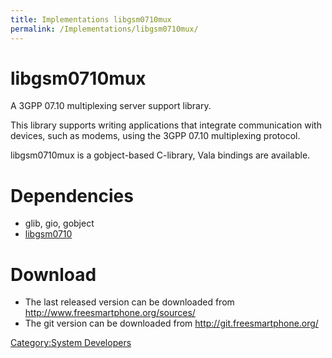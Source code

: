 ```yaml
---
title: Implementations libgsm0710mux
permalink: /Implementations/libgsm0710mux/
---
```


libgsm0710mux
=============

A 3GPP 07.10 multiplexing server support library.

This library supports writing applications that integrate communication with devices, such as modems, using the 3GPP 07.10 multiplexing protocol.

libgsm0710mux is a gobject-based C-library, Vala bindings are available.

Dependencies
============

-   glib, gio, gobject
-   [libgsm0710](http://www.freesmartphone.org/index.php/Implementations/libgsm0710)

Download
========

-   The last released version can be downloaded from <http://www.freesmartphone.org/sources/>
-   The git version can be downloaded from <http://git.freesmartphone.org/>

[Category:System Developers](/Category:System_Developers "wikilink")